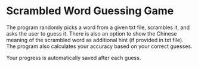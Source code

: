 # Scrambled Word Guessing Game

The program randomly picks a word from a given txt file, scrambles it, and asks the user to guess it. There is also an option to show the Chinese meaning of the scrambled word as additional hint (if provided in txt file). The program also calculates your accuracy based on your correct guesses. 

Your progress is automatically saved after each guess.
